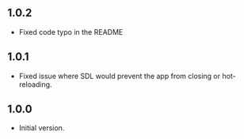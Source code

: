 ## 1.0.2

- Fixed code typo in the README

## 1.0.1

- Fixed issue where SDL would prevent the app from closing or hot-reloading.

## 1.0.0

- Initial version.
